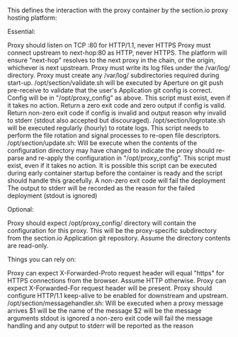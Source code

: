 This defines the interaction with the proxy container by the section.io proxy hosting platform:

Essential:

Proxy should listen on TCP :80 for HTTP/1.1, never HTTPS
Proxy must connect upstream to next-hop:80 as HTTP, never HTTPS. The platform will ensure "next-hop" resolves to the next proxy in the chain, or the origin, whichever is next upstream.
Proxy must write its log files under the /var/log/ directory. Proxy must create any /var/log/ subdirectories required during start-up.
/opt/section/validate.sh will be executed by Aperture on git push pre-receive to validate that the user's Application git config is correct. Config will be in "/opt/proxy_config" as above.
This script must exist, even if it takes no action.
Return a zero exit code and zero output if config is valid.
Return non-zero exit code if config is invalid and output reason why invalid to stderr (stdout also accepted but discouraged).
/opt/section/logrotate.sh will be executed regularly (hourly) to rotate logs. This script needs to perform the file rotation and signal processes to re-open file descriptors.
/opt/section/update.sh:
Will be execute when the contents of the configuration directory may have changed to indicate the proxy should re-parse and re-apply the configuration in "/opt/proxy_config".
This script must exist, even if it takes no action.
It is possible this script can be executed during early container startup before the container is ready and the script should handle this gracefully.
A non-zero exit code will fail the deployment
The output to stderr will be recorded as the reason for the failed deployment (stdout is ignored)

Optional:

Proxy should expect /opt/proxy_config/ directory will contain the configuration for this proxy. This will be the proxy-specific subdirectory from the section.io Application git repository. Assume the directory contents are read-only.

Things you can rely on:

Proxy can expect X-Forwarded-Proto request header will equal "https" for HTTPS connections from the browser. Assume HTTP otherwise.
Proxy can expect X-Forwarded-For request header will be present.
Proxy should configure HTTP/1.1 keep-alive to be enabled for downstream and upstream.
/opt/section/messagehandler.sh:
Will be executed when a proxy message arrives
$1 will be the name of the message
$2 will be the message arguments
stdout is ignored
a non-zero exit code will fail the message handling and any output to stderr will be reported as the reason
